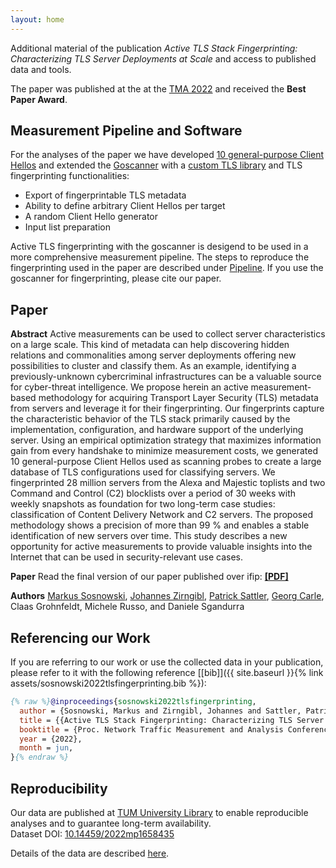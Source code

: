 ```yaml
---
layout: home
---
```


Additional material of the publication *Active TLS Stack Fingerprinting: 
Characterizing TLS Server Deployments at Scale* and access to published
data and tools.

The paper was published at the at the [TMA 2022](https://tma.ifip.org/2022/) and received the **Best Paper Award**.

## Measurement Pipeline and Software

For the analyses of the paper we have developed [10 general-purpose Client Hellos](https://github.com/active-tls-fingerprinting/client-hellos) and extended the [Goscanner](https://github.com/tumi8/goscanner) with a [custom TLS library](https://github.com/tumi8/goscanner/tree/master/tls) and TLS fingerprinting functionalities:

- Export of fingerprintable TLS metadata
- Ability to define arbitrary Client Hellos per target
- A random Client Hello generator
- Input list preparation

Active TLS fingerprinting with the goscanner is desigend to be used in a more comprehensive measurement pipeline.
The steps to reproduce the fingerprinting used in the paper are described under [Pipeline](/pipeline/).
If you use the goscanner for fingerprinting, please cite our paper.

## Paper

**Abstract** 
Active measurements can be used to collect server characteristics on a large scale. This kind of metadata can help discovering hidden relations and commonalities among server deployments offering new possibilities to cluster and classify them. As an example, identifying a previously-unknown cybercriminal infrastructures can be a valuable source for cyber-threat intelligence. We propose herein an active measurement-based methodology for acquiring Transport Layer Security (TLS) metadata from servers and leverage it for their fingerprinting. Our fingerprints capture the characteristic behavior of the TLS stack primarily caused by the implementation, configuration, and hardware support of the underlying server. Using an empirical optimization strategy that maximizes information gain from every handshake to minimize measurement costs, we generated 10 general-purpose Client Hellos used as scanning probes to create a large database of TLS configurations used for classifying servers. We fingerprinted 28 million servers from the Alexa and Majestic toplists and two Command and Control (C2) blocklists over a period of 30 weeks with weekly snapshots as foundation for two long-term case studies: classification of Content Delivery Network and C2 servers. The proposed methodology shows a precision of more than 99 % and enables a stable identification of new servers over time. This study describes a new opportunity for active measurements to provide valuable insights into the Internet that can be used in security-relevant use cases.

**Paper** Read the final version of our paper published over ifip: **[[PDF]](https://tma.ifip.org/2022/wp-content/uploads/sites/11/2022/06/tma2022-paper35.pdf)**

**Authors** [Markus Sosnowski](https://net.in.tum.de/~sosnowski), [Johannes Zirngibl](https://net.in.tum.de/~zirngibl), [Patrick Sattler](https://net.in.tum.de/~sattler), [Georg Carle](https://net.in.tum.de/~carle), Claas Grohnfeldt, Michele Russo, and Daniele Sgandurra

## Referencing our Work

If you are referring to our work or use the collected data in your publication, please refer to it with the following reference [[bib]]({{ site.baseurl }}{% link assets/sosnowski2022tlsfingerprinting.bib %}):

```bib
{% raw %}@inproceedings{sosnowski2022tlsfingerprinting,
  author = {Sosnowski, Markus and Zirngibl, Johannes and Sattler, Patrick and Carle, Georg and Grohnfeldt, Claas and Russo, Michele and Sgandurra, Daniele},
  title = {{Active TLS Stack Fingerprinting: Characterizing TLS Server Deployments at Scale}},
  booktitle = {Proc. Network Traffic Measurement and Analysis Conference (TMA)},
  year = {2022},
  month = jun,
}{% endraw %}
```


## Reproducibility

Our data are published at [TUM University Library](https://mediatum.ub.tum.de/1658435) to enable reproducible analyses and to guarantee long-term availability.<br>
Dataset DOI: [10.14459/2022mp1658435](https://doi.org/10.14459/2022mp1658435)

Details of the data are described [here](/data/).

